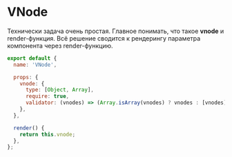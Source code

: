 # VNode

Технически задача очень простая. Главное понимать, что такое **vnode** и render-функция. Всё решение сводится к
рендерингу параметра компонента через render-функцию.

```javascript
export default {
  name: 'VNode',

  props: {
    vnode: {
      type: [Object, Array],
      require: true,
      validator: (vnodes) => (Array.isArray(vnodes) ? vnodes : [vnodes]).every((mustBeVNode) => isVNode(mustBeVNode)),
    },
  },

  render() {
    return this.vnode;
  },
};
```
